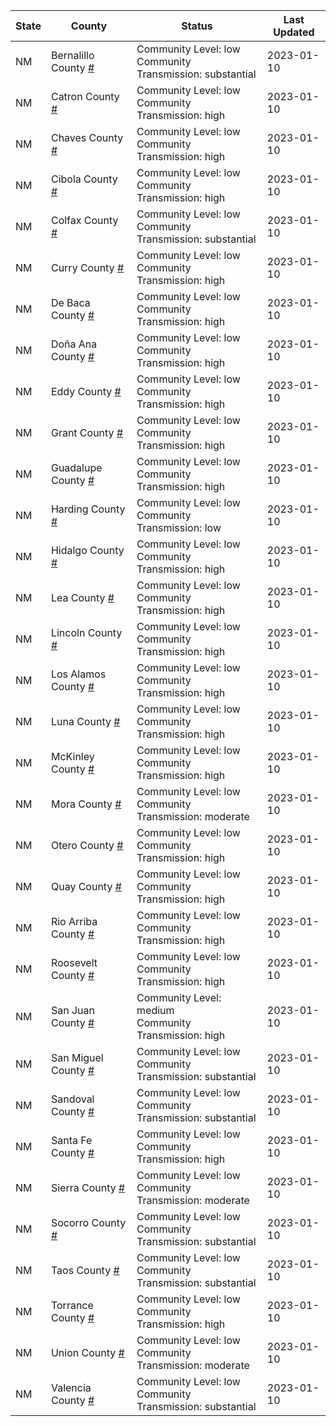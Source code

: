 State | County | Status | Last Updated
--- | --- | --- | --- 
NM | Bernalillo County <a href="#bernalillo_county">#</a> | <a name="bernalillo_county"></a>Community Level: low<br/>Community Transmission: substantial | 2023-01-10
NM | Catron County <a href="#catron_county">#</a> | <a name="catron_county"></a>Community Level: low<br/>Community Transmission: high | 2023-01-10
NM | Chaves County <a href="#chaves_county">#</a> | <a name="chaves_county"></a>Community Level: low<br/>Community Transmission: high | 2023-01-10
NM | Cibola County <a href="#cibola_county">#</a> | <a name="cibola_county"></a>Community Level: low<br/>Community Transmission: high | 2023-01-10
NM | Colfax County <a href="#colfax_county">#</a> | <a name="colfax_county"></a>Community Level: low<br/>Community Transmission: substantial | 2023-01-10
NM | Curry County <a href="#curry_county">#</a> | <a name="curry_county"></a>Community Level: low<br/>Community Transmission: high | 2023-01-10
NM | De Baca County <a href="#de_baca_county">#</a> | <a name="de_baca_county"></a>Community Level: low<br/>Community Transmission: high | 2023-01-10
NM | Doña Ana County <a href="#doña_ana_county">#</a> | <a name="doña_ana_county"></a>Community Level: low<br/>Community Transmission: high | 2023-01-10
NM | Eddy County <a href="#eddy_county">#</a> | <a name="eddy_county"></a>Community Level: low<br/>Community Transmission: high | 2023-01-10
NM | Grant County <a href="#grant_county">#</a> | <a name="grant_county"></a>Community Level: low<br/>Community Transmission: high | 2023-01-10
NM | Guadalupe County <a href="#guadalupe_county">#</a> | <a name="guadalupe_county"></a>Community Level: low<br/>Community Transmission: high | 2023-01-10
NM | Harding County <a href="#harding_county">#</a> | <a name="harding_county"></a>Community Level: low<br/>Community Transmission: low | 2023-01-10
NM | Hidalgo County <a href="#hidalgo_county">#</a> | <a name="hidalgo_county"></a>Community Level: low<br/>Community Transmission: high | 2023-01-10
NM | Lea County <a href="#lea_county">#</a> | <a name="lea_county"></a>Community Level: low<br/>Community Transmission: high | 2023-01-10
NM | Lincoln County <a href="#lincoln_county">#</a> | <a name="lincoln_county"></a>Community Level: low<br/>Community Transmission: high | 2023-01-10
NM | Los Alamos County <a href="#los_alamos_county">#</a> | <a name="los_alamos_county"></a>Community Level: low<br/>Community Transmission: high | 2023-01-10
NM | Luna County <a href="#luna_county">#</a> | <a name="luna_county"></a>Community Level: low<br/>Community Transmission: high | 2023-01-10
NM | McKinley County <a href="#mckinley_county">#</a> | <a name="mckinley_county"></a>Community Level: low<br/>Community Transmission: high | 2023-01-10
NM | Mora County <a href="#mora_county">#</a> | <a name="mora_county"></a>Community Level: low<br/>Community Transmission: moderate | 2023-01-10
NM | Otero County <a href="#otero_county">#</a> | <a name="otero_county"></a>Community Level: low<br/>Community Transmission: high | 2023-01-10
NM | Quay County <a href="#quay_county">#</a> | <a name="quay_county"></a>Community Level: low<br/>Community Transmission: high | 2023-01-10
NM | Rio Arriba County <a href="#rio_arriba_county">#</a> | <a name="rio_arriba_county"></a>Community Level: low<br/>Community Transmission: high | 2023-01-10
NM | Roosevelt County <a href="#roosevelt_county">#</a> | <a name="roosevelt_county"></a>Community Level: low<br/>Community Transmission: high | 2023-01-10
NM | San Juan County <a href="#san_juan_county">#</a> | <a name="san_juan_county"></a>Community Level: medium<br/>Community Transmission: high | 2023-01-10
NM | San Miguel County <a href="#san_miguel_county">#</a> | <a name="san_miguel_county"></a>Community Level: low<br/>Community Transmission: substantial | 2023-01-10
NM | Sandoval County <a href="#sandoval_county">#</a> | <a name="sandoval_county"></a>Community Level: low<br/>Community Transmission: substantial | 2023-01-10
NM | Santa Fe County <a href="#santa_fe_county">#</a> | <a name="santa_fe_county"></a>Community Level: low<br/>Community Transmission: high | 2023-01-10
NM | Sierra County <a href="#sierra_county">#</a> | <a name="sierra_county"></a>Community Level: low<br/>Community Transmission: moderate | 2023-01-10
NM | Socorro County <a href="#socorro_county">#</a> | <a name="socorro_county"></a>Community Level: low<br/>Community Transmission: substantial | 2023-01-10
NM | Taos County <a href="#taos_county">#</a> | <a name="taos_county"></a>Community Level: low<br/>Community Transmission: substantial | 2023-01-10
NM | Torrance County <a href="#torrance_county">#</a> | <a name="torrance_county"></a>Community Level: low<br/>Community Transmission: high | 2023-01-10
NM | Union County <a href="#union_county">#</a> | <a name="union_county"></a>Community Level: low<br/>Community Transmission: moderate | 2023-01-10
NM | Valencia County <a href="#valencia_county">#</a> | <a name="valencia_county"></a>Community Level: low<br/>Community Transmission: substantial | 2023-01-10
